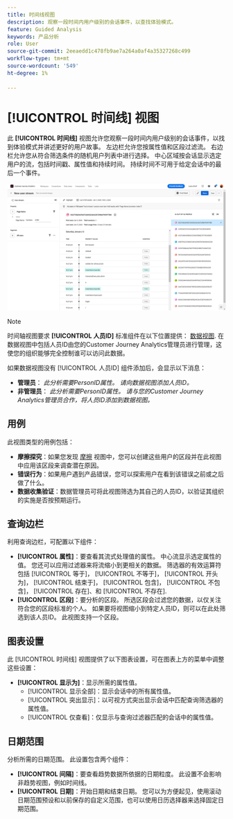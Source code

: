 ```yaml
---
title: 时间线视图
description: 观察一段时间内用户级别的会话事件，以查找体验模式。
feature: Guided Analysis
keywords: 产品分析
role: User
source-git-commit: 2eeaedd1c478fb9ae7a264a0af4a35327268c499
workflow-type: tm+mt
source-wordcount: '549'
ht-degree: 1%

---
```


# [!UICONTROL 时间线] 视图

此 **[!UICONTROL 时间线]** 视图允许您观察一段时间内用户级别的会话事件，以找到体验模式并讲述更好的用户故事。 左边栏允许您按属性值和区段过滤流。 右边栏允许您从符合筛选条件的随机用户列表中进行选择。 中心区域按会话显示选定用户的流，包括时间戳、属性值和持续时间。 持续时间不可用于给定会话中的最后一个事件。

![时间轴屏幕截图](../assets/timeline.png)

>[!NOTE]
>
>时间轴视图要求 **[!UICONTROL 人员ID]** 标准组件在以下位置提供： [数据视图](/help/data-views/component-reference.md#optional). 在数据视图中包括人员ID由您的Customer Journey Analytics管理员进行管理，这使您的组织能够完全控制谁可以访问此数据。

如果数据视图没有 [!UICONTROL 人员ID] 组件添加后，会显示以下消息：

* **管理员**： *此分析需要PersonID属性。 请向数据视图添加人员ID。*
* **非管理员**： *此分析需要PersonID属性。 请与您的Customer Journey Analytics管理员合作，将人员ID添加到数据视图。*

## 用例

此视图类型的用例包括：

* **摩擦探究**：如果您发现 [摩擦](friction.md) 视图中，您可以创建这些用户的区段并在此视图中应用该区段来调查潜在原因。
* **错误行为**：如果用户遇到产品错误，您可以探索用户在看到该错误之前或之后做了什么。
* **数据收集验证**：数据管理员可将此视图筛选为其自己的人员ID，以验证其组织的实施是否按预期运行。

## 查询边栏

利用查询边栏，可配置以下组件：

* **[!UICONTROL 属性]**：要查看其流式处理值的属性。 中心流显示选定属性的值。 您还可以应用过滤器来将流缩小到更相关的数据。 筛选器的有效运算符包括 [!UICONTROL 等于]， [!UICONTROL 不等于]， [!UICONTROL 开头为]， [!UICONTROL 结束于]， [!UICONTROL 包含]， [!UICONTROL 不包含]， [!UICONTROL 存在]、和 [!UICONTROL 不存在].
* **[!UICONTROL 区段]**：要分析的区段。 所选区段会过滤您的数据，以仅关注符合您的区段标准的个人。 如果要将视图缩小到特定人员ID，则可以在此处筛选到该人员ID。 此视图支持一个区段。

## 图表设置

此 [!UICONTROL 时间线] 视图提供了以下图表设置，可在图表上方的菜单中调整这些设置：

* **[!UICONTROL 显示为]**：显示所需的属性值。
   * [!UICONTROL 显示全部]：显示会话中的所有属性值。
   * [!UICONTROL 突出显示]：以可视方式突出显示会话中匹配查询筛选器的属性值。
   * [!UICONTROL 仅查看]：仅显示与查询过滤器匹配的会话中的属性值。

## 日期范围

分析所需的日期范围。 此设置包含两个组件：

* **[!UICONTROL 间隔]**：要查看趋势数据所依据的日期粒度。 此设置不会影响非趋势视图，例如时间线。
* **[!UICONTROL 日期]**：开始日期和结束日期。 您可以为方便起见，使用滚动日期范围预设和以前保存的自定义范围，也可以使用日历选择器来选择固定日期范围。
